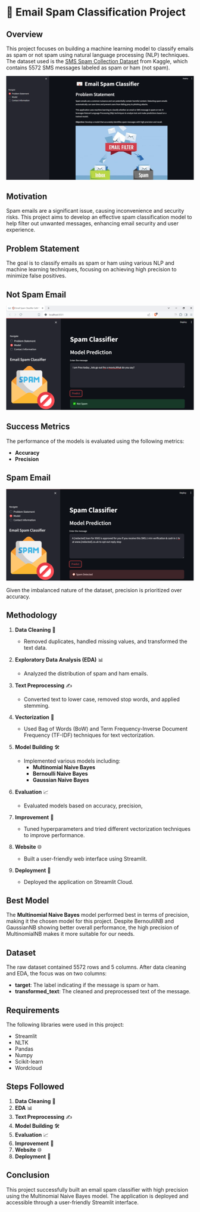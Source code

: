 # 📧 Email Spam Classification Project

## Overview
This project focuses on building a machine learning model to classify emails as spam or not spam using natural language processing (NLP) techniques. The dataset used is the [SMS Spam Collection Dataset](https://www.kaggle.com/uciml/sms-spam-collection-dataset) from Kaggle, which contains 5572 SMS messages labeled as spam or ham (not spam).

![Problem Statement](images/front.png)


## Motivation
Spam emails are a significant issue, causing inconvenience and security risks. This project aims to develop an effective spam classification model to help filter out unwanted messages, enhancing email security and user experience.

## Problem Statement
The goal is to classify emails as spam or ham using various NLP and machine learning techniques, focusing on achieving high precision to minimize false positives.

## Not Spam Email
![Model](images/m.png)

## Success Metrics
The performance of the models is evaluated using the following metrics:
- **Accuracy**
- **Precision**

## Spam Email
![Spam Email](images/spam.png)

Given the imbalanced nature of the dataset, precision is prioritized over accuracy.

## Methodology
1. **Data Cleaning** 🧹
   - Removed duplicates, handled missing values, and transformed the text data.

2. **Exploratory Data Analysis (EDA)** 📊
   - Analyzed the distribution of spam and ham emails.

3. **Text Preprocessing** ✍️
   - Converted text to lower case, removed stop words, and applied stemming.

4. **Vectorization** 🧮
   - Used Bag of Words (BoW) and Term Frequency-Inverse Document Frequency (TF-IDF) techniques for text vectorization.

5. **Model Building** 🛠️
   - Implemented various models including:
     - **Multinomial Naive Bayes**
     - **Bernoulli Naive Bayes**
     - **Gaussian Naive Bayes**

6. **Evaluation** 📈
   - Evaluated models based on accuracy, precision, 

7. **Improvement** 🔧
   - Tuned hyperparameters and tried different vectorization techniques to improve performance.

8. **Website** 🌐
   - Built a user-friendly web interface using Streamlit.

9. **Deployment** 🚀
   - Deployed the application on Streamlit Cloud.

## Best Model
The **Multinomial Naive Bayes** model performed best in terms of precision, making it the chosen model for this project. Despite BernoulliNB and GaussianNB showing better overall performance, the high precision of MultinomialNB makes it more suitable for our needs.

## Dataset
The raw dataset contained 5572 rows and 5 columns. After data cleaning and EDA, the focus was on two columns:
- **target**: The label indicating if the message is spam or ham.
- **transformed_text**: The cleaned and preprocessed text of the message.

## Requirements
The following libraries were used in this project:
- Streamlit
- NLTK
- Pandas
- Numpy
- Scikit-learn
- Wordcloud

## Steps Followed
1. **Data Cleaning** 🧹
2. **EDA** 📊
3. **Text Preprocessing** ✍️
4. **Model Building** 🛠️
5. **Evaluation** 📈
6. **Improvement** 🔧
7. **Website** 🌐
8. **Deployment** 🚀

## Conclusion
This project successfully built an email spam classifier with high precision using the Multinomial Naive Bayes model. The application is deployed and accessible through a user-friendly Streamlit interface.
